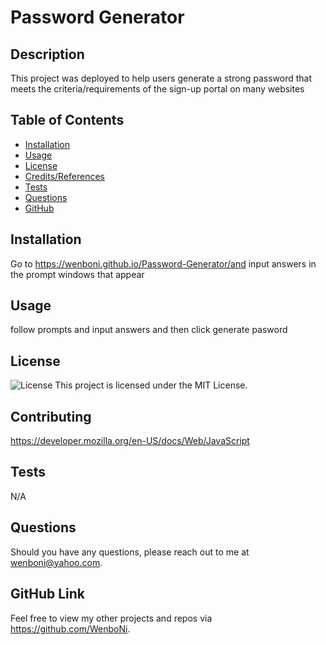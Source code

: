 
  # Password Generator

  ## Description
  This project was deployed to help users generate a strong password that meets the criteria/requirements of the sign-up portal on many websites
  
  ## Table of Contents
  - [Installation](#Installation)
  - [Usage](#Usage)
  - [License](#License)
  - [Credits/References](#Credits)
  - [Tests](#Tests)
  - [Questions](#Questions)
  - [GitHub](#Github)
  
  ## Installation
  Go to https://wenboni.github.io/Password-Generator/and input answers in the prompt windows that appear
  
  ## Usage
  follow prompts and input answers and then click generate pasword
  
  ## License
  ![License](https://img.shields.io/badge/License-MIT-green.svg)
  This project is licensed under the MIT License.
  
  ## Contributing
  https://developer.mozilla.org/en-US/docs/Web/JavaScript
  
  ## Tests
  N/A
  
  ## Questions
  Should you have any questions, please reach out to me at wenboni@yahoo.com.

  ## GitHub Link
  Feel free to view my other projects and repos via https://github.com/WenboNi.
